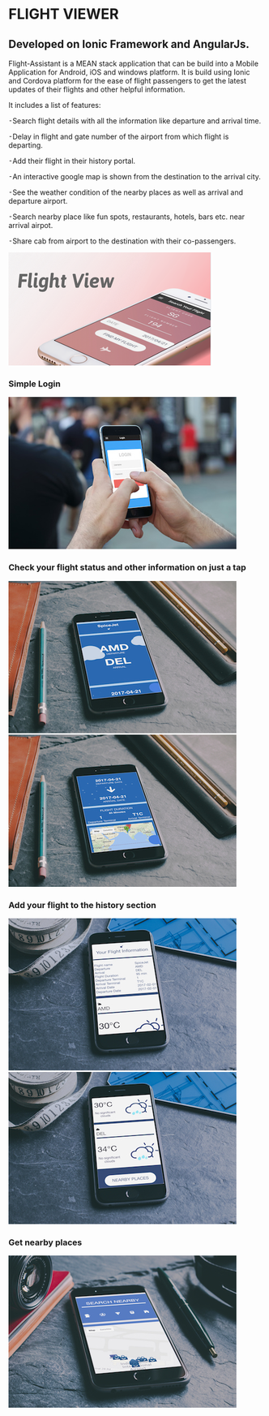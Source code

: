 # FLIGHT VIEWER

## Developed on Ionic Framework and AngularJs.
Flight-Assistant is a MEAN stack application that can be build into a Mobile Application for Android, iOS and windows platform. It is build using Ionic and Cordova platform for the ease of flight passengers to get the latest updates of their flights and other helpful information. 

It includes a list of features:

⁃Search flight details with all the information like departure and arrival time.

⁃Delay in flight and gate number of the airport from which flight is departing.

⁃Add their flight in their history portal.

⁃An interactive google map is shown from the destination to the arrival city.

⁃See the weather condition of the nearby places as well as arrival and departure airport.

⁃Search nearby place like fun spots, restaurants, hotels, bars etc. near arrival airpot.

⁃Share cab from airport to the destination with their co-passengers.



![pageres](screenshots/cover.png "Main")

### Simple Login
![pageres](screenshots/login.jpg "login")


### Check your flight status and other information on just a tap
![alt text](screenshots/details1.jpg "Main")![alt text](screenshots/details2.jpg "Main")


### Add your flight to the history section
![alt text](screenshots/info1.jpg "Main")![alt text](screenshots/info2.jpg "Main")


### Get nearby places 
![alt text](screenshots/nearby.jpg "nearby")



